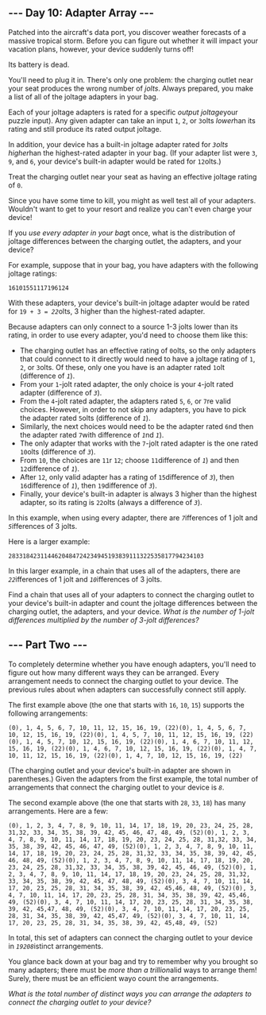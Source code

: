 <article class="day-desc"><h2>--- Day 10: Adapter Array ---</h2><p>Patched into the aircraft's data port, you discover weather forecasts of a massive tropical storm. Before you can figure out whether it will impact your vacation plans, however, your device suddenly turns off!</p><p>Its battery is dead.</p><p>You'll need to plug it in. There's only one problem: the charging outlet near your seat produces the wrong number of <em>jolts</em>. Always prepared, you make a list of all of the joltage adapters in your bag.</p><p>Each of your joltage adapters is rated for a specific <em>output joltage</em>your puzzle input). Any given adapter can take an input <code>1</code>, <code>2</code>, or <code>3</code>olts <em>lower</em>han its rating and still produce its rated output joltage.</p><p>In addition, your device has a built-in joltage adapter rated for <em><code>3</code>olts higher</em>han the highest-rated adapter in your bag. (If your adapter list were <code>3</code>, <code>9</code>, and <code>6</code>, your device's built-in adapter would be rated for <code>12</code>olts.)</p><p>Treat the charging outlet near your seat as having an effective joltage rating of <code>0</code>.</p><p>Since you have some time to kill, you might as well test all of your adapters. Wouldn't want to get to your resort and realize you can't even charge your device!</p><p>If you <em>use every adapter in your bag</em>t once, what is the distribution of joltage differences between the charging outlet, the adapters, and your device?</p><p>For example, suppose that in your bag, you have adapters with the following joltage ratings:</p><pre><code>16101551117196124</code></pre><p>With these adapters, your device's built-in joltage adapter would be rated for <code>19 + 3 = <em>22</em></code>olts, 3 higher than the highest-rated adapter.</p><p>Because adapters can only connect to a source 1-3 jolts lower than its rating, in order to use every adapter, you'd need to choose them like this:</p><ul><li>The charging outlet has an effective rating of <code>0</code>olts, so the only adapters that could connect to it directly would need to have a joltage rating of <code>1</code>, <code>2</code>, or <code>3</code>olts. Of these, only one you have is an adapter rated <code>1</code>olt (difference of <em><code>1</code></em>).</li><li>From your <code>1</code>-jolt rated adapter, the only choice is your <code>4</code>-jolt rated adapter (difference of <em><code>3</code></em>).</li><li>From the <code>4</code>-jolt rated adapter, the adapters rated <code>5</code>, <code>6</code>, or <code>7</code>re valid choices. However, in order to not skip any adapters, you have to pick the adapter rated <code>5</code>olts (difference of <em><code>1</code></em>).</li><li>Similarly, the next choices would need to be the adapter rated <code>6</code>nd then the adapter rated <code>7</code>with difference of <em><code>1</code></em>nd <em><code>1</code></em>).</li><li>The only adapter that works with the <code>7</code>-jolt rated adapter is the one rated <code>10</code>olts (difference of <em><code>3</code></em>).</li><li>From <code>10</code>, the choices are <code>11</code>r <code>12</code>; choose <code>11</code>difference of <em><code>1</code></em>) and then <code>12</code>difference of <em><code>1</code></em>).</li><li>After <code>12</code>, only valid adapter has a rating of <code>15</code>difference of <em><code>3</code></em>), then <code>16</code>difference of <em><code>1</code></em>), then <code>19</code>difference of <em><code>3</code></em>).</li><li>Finally, your device's built-in adapter is always 3 higher than the highest adapter, so its rating is <code>22</code>olts (always a difference of <em><code>3</code></em>).</li></ul><p>In this example, when using every adapter, there are <em><code>7</code></em>ifferences of 1 jolt and <em><code>5</code></em>ifferences of 3 jolts.</p><p>Here is a larger example:</p><pre><code>2833184231144620484724234945193839111322535817794234103</code></pre><p>In this larger example, in a chain that uses all of the adapters, there are <em><code>22</code></em>ifferences of 1 jolt and <em><code>10</code></em>ifferences of 3 jolts.</p><p>Find a chain that uses all of your adapters to connect the charging outlet to your device's built-in adapter and count the joltage differences between the charging outlet, the adapters, and your device. <em>What is the number of 1-jolt differences multiplied by the number of 3-jolt differences?</em></p></article><article class="day-desc"><h2 id="part2">--- Part Two ---</h2><p>To completely determine whether you have enough adapters, you'll need to figure out how many different ways they can be arranged. Every arrangement needs to connect the charging outlet to your device. The previous rules about when adapters can successfully connect still apply.</p><p>The first example above (the one that starts with <code>16</code>, <code>10</code>, <code>15</code>) supports the following arrangements:</p><pre><code>(0), 1, 4, 5, 6, 7, 10, 11, 12, 15, 16, 19, (22)(0), 1, 4, 5, 6, 7, 10, 12, 15, 16, 19, (22)(0), 1, 4, 5, 7, 10, 11, 12, 15, 16, 19, (22)(0), 1, 4, 5, 7, 10, 12, 15, 16, 19, (22)(0), 1, 4, 6, 7, 10, 11, 12, 15, 16, 19, (22)(0), 1, 4, 6, 7, 10, 12, 15, 16, 19, (22)(0), 1, 4, 7, 10, 11, 12, 15, 16, 19, (22)(0), 1, 4, 7, 10, 12, 15, 16, 19, (22)</code></pre><p>(The charging outlet and your device's built-in adapter are shown in parentheses.) Given the adapters from the first example, the total number of arrangements that connect the charging outlet to your device is <em><code>8</code></em>.</p><p>The second example above (the one that starts with <code>28</code>, <code>33</code>, <code>18</code>) has many arrangements. Here are a few:</p><pre><code>(0), 1, 2, 3, 4, 7, 8, 9, 10, 11, 14, 17, 18, 19, 20, 23, 24, 25, 28, 31,32, 33, 34, 35, 38, 39, 42, 45, 46, 47, 48, 49, (52)(0), 1, 2, 3, 4, 7, 8, 9, 10, 11, 14, 17, 18, 19, 20, 23, 24, 25, 28, 31,32, 33, 34, 35, 38, 39, 42, 45, 46, 47, 49, (52)(0), 1, 2, 3, 4, 7, 8, 9, 10, 11, 14, 17, 18, 19, 20, 23, 24, 25, 28, 31,32, 33, 34, 35, 38, 39, 42, 45, 46, 48, 49, (52)(0), 1, 2, 3, 4, 7, 8, 9, 10, 11, 14, 17, 18, 19, 20, 23, 24, 25, 28, 31,32, 33, 34, 35, 38, 39, 42, 45, 46, 49, (52)(0), 1, 2, 3, 4, 7, 8, 9, 10, 11, 14, 17, 18, 19, 20, 23, 24, 25, 28, 31,32, 33, 34, 35, 38, 39, 42, 45, 47, 48, 49, (52)(0), 3, 4, 7, 10, 11, 14, 17, 20, 23, 25, 28, 31, 34, 35, 38, 39, 42, 45,46, 48, 49, (52)(0), 3, 4, 7, 10, 11, 14, 17, 20, 23, 25, 28, 31, 34, 35, 38, 39, 42, 45,46, 49, (52)(0), 3, 4, 7, 10, 11, 14, 17, 20, 23, 25, 28, 31, 34, 35, 38, 39, 42, 45,47, 48, 49, (52)(0), 3, 4, 7, 10, 11, 14, 17, 20, 23, 25, 28, 31, 34, 35, 38, 39, 42, 45,47, 49, (52)(0), 3, 4, 7, 10, 11, 14, 17, 20, 23, 25, 28, 31, 34, 35, 38, 39, 42, 45,48, 49, (52)</code></pre><p>In total, this set of adapters can connect the charging outlet to your device in <em><code>19208</code></em>istinct arrangements.</p><p>You glance back down at your bag and try to remember why you brought so many adapters; there must be <em>more than a trillion</em>alid ways to arrange them! Surely, there must be <span title="Definitely itertools.">an efficient way</span>o count the arrangements.</p><p><em>What is the total number of distinct ways you can arrange the adapters to connect the charging outlet to your device?</em></p></article>

